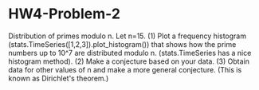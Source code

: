 HW4-Problem-2
=============

<p>
Distribution of primes modulo n. 
Let n=15. (1) Plot a frequency histogram (stats.TimeSeries([1,2,3]).plot_histogram()) that 
shows how the prime numbers up to 10^7 are distributed modulo n. (stats.TimeSeries has a nice histogram method). 
(2) Make a conjecture based on your data. 
(3) Obtain data for other values of n and make a more general conjecture. (This is known as Dirichlet's theorem.)
</p>
